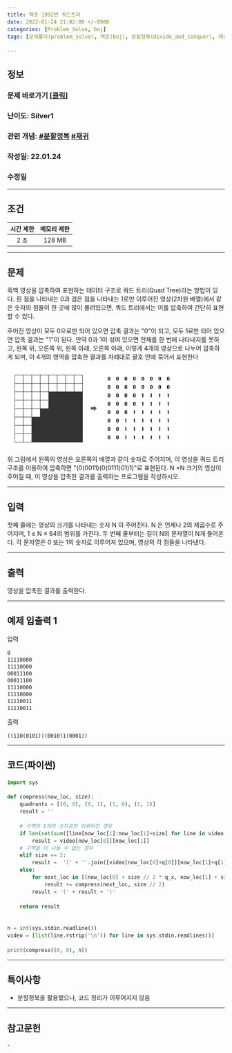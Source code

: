 ```yaml
---
title: 백준 1992번 쿼드트리
date: 2022-01-24 21:02:00 +/-0900
categories: [Problem_Solve, boj]
tags: [문제풀이(problem_solve), 백준(boj), 분할정복(divide_and_conquer), 재귀(recursion)]

---
```

## 정보
### 문제 바로가기 [[클릭](https://www.acmicpc.net/problem/1992)]
### 난이도: Silver1
### 관련 개념: [#분할정복](https://www.acmicpc.net/problemset?sort=ac_desc&algo=24) [#재귀](https://www.acmicpc.net/problemset?sort=ac_desc&algo=62)
### 작성일: 22.01.24
### 수정일

---
## 조건

시간 제한|메모리 제한
:---:|:---:
2 초|128 MB

---
## 문제
흑백 영상을 압축하여 표현하는 데이터 구조로 쿼드 트리(Quad Tree)라는 방법이 있다. 흰 점을 나타내는 0과 검은 점을 나타내는 1로만 이루어진 영상(2차원 배열)에서 같은 숫자의 점들이 한 곳에 많이 몰려있으면, 쿼드 트리에서는 이를 압축하여 간단히 표현할 수 있다.

주어진 영상이 모두 0으로만 되어 있으면 압축 결과는 "0"이 되고, 모두 1로만 되어 있으면 압축 결과는 "1"이 된다. 만약 0과 1이 섞여 있으면 전체를 한 번에 나타내지를 못하고, 왼쪽 위, 오른쪽 위, 왼쪽 아래, 오른쪽 아래, 이렇게 4개의 영상으로 나누어 압축하게 되며, 이 4개의 영역을 압축한 결과를 차례대로 괄호 안에 묶어서 표현한다

![영상그림](/assets/img/problem_solve/boj/1992_problem.png)

위 그림에서 왼쪽의 영상은 오른쪽의 배열과 같이 숫자로 주어지며, 이 영상을 쿼드 트리 구조를 이용하여 압축하면 "(0(0011)(0(0111)01)1)"로 표현된다.  N ×N 크기의 영상이 주어질 때, 이 영상을 압축한 결과를 출력하는 프로그램을 작성하시오.

---
## 입력
첫째 줄에는 영상의 크기를 나타내는 숫자 N 이 주어진다. N 은 언제나 2의 제곱수로 주어지며, 1 ≤ N ≤ 64의 범위를 가진다. 두 번째 줄부터는 길이 N의 문자열이 N개 들어온다. 각 문자열은 0 또는 1의 숫자로 이루어져 있으며, 영상의 각 점들을 나타낸다.

---
## 출력
영상을 압축한 결과를 출력한다.

---
## 예제 입출력 1
입력
```
8
11110000
11110000
00011100
00011100
11110000
11110000
11110011
11110011
```

출력
```
((110(0101))(0010)1(0001))
```

---
## 코드(파이썬)
```python
import sys

def compress(now_loc, size):
    quadrants = [(0, 0), (0, 1), (1, 0), (1, 1)]
    result = ''
    
    # 구역이 1개의 숫자로만 이루어진 경우
    if len(set(sum([line[now_loc[1]:now_loc[1]+size] for line in video[now_loc[0]:now_loc[0]+size]], list()))) == 1:
        result = video[now_loc[0]][now_loc[1]]
    # 구역을 더 나눌 수 없는 경우
    elif size == 2:
        result =  '(' + ''.join([video[now_loc[0]+q[0]][now_loc[1]+q[1]] for q in quadrants]) + ')'
    else:
        for next_loc in [(now_loc[0] + size // 2 * q_x, now_loc[1] + size // 2 * q_y) for q_x, q_y in quadrants]:
            result += compress(next_loc, size // 2)
        result = '(' + result + ')'
    
    return result
    

n = int(sys.stdin.readline())
video = [list(line.rstrip('\n')) for line in sys.stdin.readlines()]

print(compress((0, 0), n))

```

---
## 특이사항
- 분할정복을 활용했으나, 코드 정리가 이루어지지 않음

---
## 참고문헌
\-
